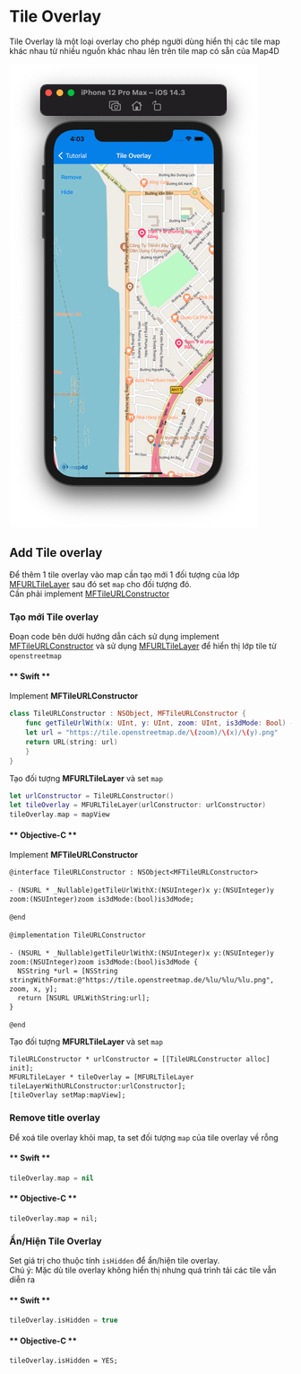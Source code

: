 # Tile Overlay

Tile Overlay là một loại overlay cho phép người dùng hiển thị các tile map khác nhau từ nhiều nguồn khác nhau lên trên tile map có sẵn của Map4D

![Tile Overlay](../../resource/v1.5/tile-overlay.png)

## Add Tile overlay

Để thêm 1 tile overlay vào map cần tạo mới 1 đối tượng của lớp [MFURLTileLayer](reference/tile-overlay?id=mfurltilelayer-class) sau đó set `map` cho đối tượng đó.  
Cần phải implement [MFTileURLConstructor](reference/tile-overlay?id=mftileurlconstructor-protocol)

### Tạo mới Tile overlay

Đoạn code bên dưới hướng dẫn cách sử dụng implement [MFTileURLConstructor](reference/tile-overlay?id=mftileurlconstructor-protocol) và sử dụng [MFURLTileLayer](reference/tile-overlay?id=mfurltilelayer-class) để hiển thị lớp tile từ `openstreetmap`

<!-- tabs:start -->
#### ** Swift **
Implement **MFTileURLConstructor**
```swift
class TileURLConstructor : NSObject, MFTileURLConstructor {
    func getTileUrlWith(x: UInt, y: UInt, zoom: UInt, is3dMode: Bool) -> URL? {
    let url = "https://tile.openstreetmap.de/\(zoom)/\(x)/\(y).png"
    return URL(string: url)
    }
}
```

Tạo đối tượng **MFURLTileLayer** và set `map`
```swift
let urlConstructor = TileURLConstructor()
let tileOverlay = MFURLTileLayer(urlConstructor: urlConstructor)
tileOverlay.map = mapView
```

#### ** Objective-C **

Implement **MFTileURLConstructor**

```objc
@interface TileURLConstructor : NSObject<MFTileURLConstructor>

- (NSURL * _Nullable)getTileUrlWithX:(NSUInteger)x y:(NSUInteger)y zoom:(NSUInteger)zoom is3dMode:(bool)is3dMode;

@end

@implementation TileURLConstructor

- (NSURL * _Nullable)getTileUrlWithX:(NSUInteger)x y:(NSUInteger)y zoom:(NSUInteger)zoom is3dMode:(bool)is3dMode {
  NSString *url = [NSString stringWithFormat:@"https://tile.openstreetmap.de/%lu/%lu/%lu.png", zoom, x, y];
  return [NSURL URLWithString:url];
}

@end
```

Tạo đối tượng **MFURLTileLayer** và set `map`
```objc
TileURLConstructor * urlConstructor = [[TileURLConstructor alloc] init];
MFURLTileLayer * tileOverlay = [MFURLTileLayer tileLayerWithURLConstructor:urlConstructor];
[tileOverlay setMap:mapView];
```
<!-- tabs:end -->

### Remove title overlay

Để xoá tile overlay khỏi map, ta set đối tượng `map` của tile overlay về rỗng
<!-- tabs:start -->
#### ** Swift **
```swift
tileOverlay.map = nil
```
#### ** Objective-C **
```objc
tileOverlay.map = nil;
```
<!-- tabs:end -->

### Ẩn/Hiện Tile Overlay
Set giá trị cho thuộc tính `isHidden` để ẩn/hiện tile overlay.  
Chú ý: Mặc dù tile overlay không hiển thị nhưng quá trình tải các tile vẫn diễn ra

<!-- tabs:start -->
#### ** Swift **
```swift
tileOverlay.isHidden = true
```
#### ** Objective-C **
```objc
tileOverlay.isHidden = YES;
```
<!-- tabs:end -->